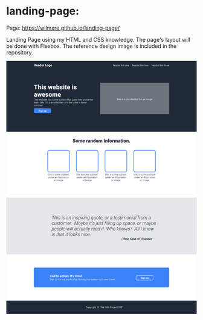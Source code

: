 # landing-page:
Page: https://wilmxre.github.io/landing-page/

Landing Page using my HTML and CSS knowledge. 
The page's layout will be done with Flexbox.
The reference design image is included in the repository.

![desired outcome](./img/odin-project.png)
